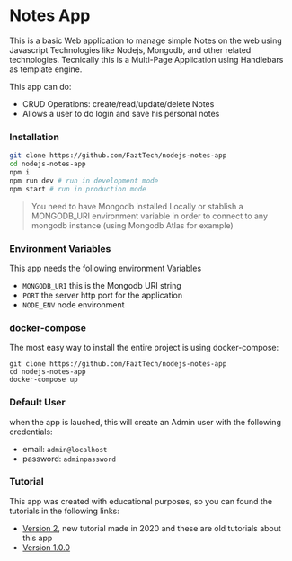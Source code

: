 # Notes App 
This is a basic Web application to manage simple Notes on the web using Javascript Technologies like Nodejs, Mongodb, and other related technologies. Tecnically this is a Multi-Page Application using Handlebars as template engine.

This app can do:

- CRUD Operations: create/read/update/delete Notes
- Allows a user to do login and save his personal notes

### Installation

```sh
git clone https://github.com/FaztTech/nodejs-notes-app
cd nodejs-notes-app
npm i
npm run dev # run in development mode
npm start # run in production mode
```

> You need to have Mongodb installed Locally or stablish a MONGODB_URI environment variable in order to connect to any mongodb instance (using Mongodb Atlas for example)

### Environment Variables

This app needs the following environment Variables

- `MONGODB_URI` this is the Mongodb URI string
- `PORT` the server http port for the application
- `NODE_ENV` node environment

### docker-compose

The most easy way to install the entire project is using docker-compose:

```shell
git clone https://github.com/FaztTech/nodejs-notes-app
cd nodejs-notes-app
docker-compose up
```

### Default User

when the app is lauched, this will create an Admin user with the following credentials:

- email: `admin@localhost`
- password: `adminpassword`

### Tutorial

This app was created with educational purposes, so you can found the tutorials in the following links:

- [Version 2](https://www.youtube.com/playlist?list=PLo5lAe9kQrwqUEXK7oQbzv63KsdODzuAy), new tutorial made in 2020
  and these are old tutorials about this app
- [Version 1.0.0](https://youtu.be/-bI0diefasA)
